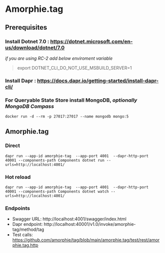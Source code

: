 # Amorphie.tag

## Prerequisites

### Install Dotnet 7.0 : https://dotnet.microsoft.com/en-us/download/dotnet/7.0

*if you are using RC-2 add below enviroment variable*
>export DOTNET_CLI_DO_NOT_USE_MSBUILD_SERVER=1

###  Install Dapr : https://docs.dapr.io/getting-started/install-dapr-cli/
### For **Queryable State Store** install MongoDB, *optionally MongoDB Compass*

```
docker run -d --rm -p 27017:27017 --name mongodb mongo:5
```

## Amorphie.tag

###  Direct
```
dapr run --app-id amorphie-tag  --app-port 4001  --dapr-http-port 40001 --components-path Components dotnet run -- urls=http://localhost:4001/
```

###  Hot reload
```
dapr run --app-id amorphie-tag  --app-port 4001  --dapr-http-port 40001 --components-path Components dotnet watch -- urls=http://localhost:4001/
```

### Endpoints 
* Swagger URL: http://localhost:4001/swagger/index.html
* Dapr endpoint: http://localhost:40001/v1.0/invoke/amorphie-tag/method/tag
* Test calls: https://github.com/amorphie/tag/blob/main/amorphie.tag/test/rest/amorphie.tag.http